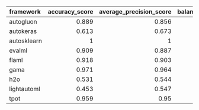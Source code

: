 | framework   |   accuracy_score |   average_precision_score |   balanced_accuracy_score |   cohen_kappa_score |   f1_score_macro |   f1_score_micro |   f1_score_weighted |   matthews_corrcoef |   precision_score |   recall_score |   roc_auc_score | training_time   | test_time   |
|:------------|-----------------:|--------------------------:|--------------------------:|--------------------:|-----------------:|-----------------:|--------------------:|--------------------:|------------------:|---------------:|----------------:|:----------------|:------------|
| autogluon   |            0.889 |                     0.856 |                     0.886 |               0.775 |            0.887 |            0.889 |               0.889 |               0.776 |             0.884 |          0.917 |           0.886 | 00:00:16        | 00:00:00    |
| autokeras   |            0.613 |                     0.673 |                     0.645 |               0.271 |            0.581 |            0.613 |               0.57  |               0.378 |             0.953 |          0.308 |           0.645 | 00:00:12        | 00:00:00    |
| autosklearn |            1     |                     1     |                     1     |               1     |            1     |            1     |               1     |               1     |             1     |          1     |           1     | 00:07:49        | 00:00:00    |
| evalml      |            0.909 |                     0.887 |                     0.909 |               0.817 |            0.909 |            0.909 |               0.909 |               0.817 |             0.917 |          0.917 |           0.909 | 00:01:02        | 00:00:00    |
| flaml       |            0.918 |                     0.903 |                     0.919 |               0.834 |            0.917 |            0.918 |               0.918 |               0.835 |             0.938 |          0.91  |           0.919 | 00:01:00        | 00:00:00    |
| gama        |            0.971 |                     0.964 |                     0.971 |               0.942 |            0.971 |            0.971 |               0.971 |               0.942 |             0.977 |          0.97  |           0.971 | 00:00:53        | 00:00:00    |
| h2o         |            0.531 |                     0.544 |                     0.493 |              -0.015 |            0.413 |            0.531 |               0.438 |              -0.024 |             0.543 |          0.895 |           0.493 | 00:01:05        | 00:00:00    |
| lightautoml |            0.453 |                     0.547 |                     0.5   |               0     |            0.312 |            0.453 |               0.282 |               0     |             0     |          0     |           0.5   | 00:00:35        | 00:00:00    |
| tpot        |            0.959 |                     0.95  |                     0.959 |               0.917 |            0.959 |            0.959 |               0.959 |               0.917 |             0.969 |          0.955 |           0.959 | 00:01:01        | 00:00:00    |